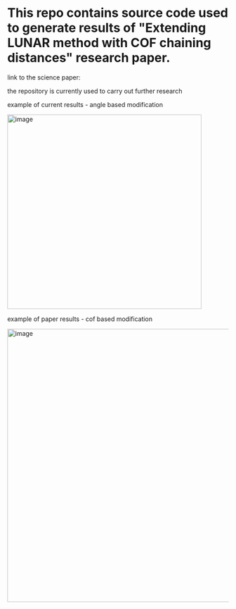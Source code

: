 <h1>This repo contains source code used to generate results of "Extending LUNAR method with COF chaining distances" research paper.</h1>
<p>link to the science paper: <a href="https://www.sciencedirect.com/science/article/pii/S1877050923015673"></a></p>
<p>the repository is currently used to carry out further research</p>

<p>example of current results - angle based modification</p>
<img width="442" alt="image" src="https://github.com/AconLight/gnn_cof_poc/assets/4647063/a7f015ca-e095-4559-995f-15e697b46bc2">

<p>example of paper results - cof based modification</p>
<img width="621" alt="image" src="https://github.com/AconLight/gnn_cof_poc/assets/4647063/61f7dc5c-15ba-4a11-915d-1ecf4fa4c4b4">



